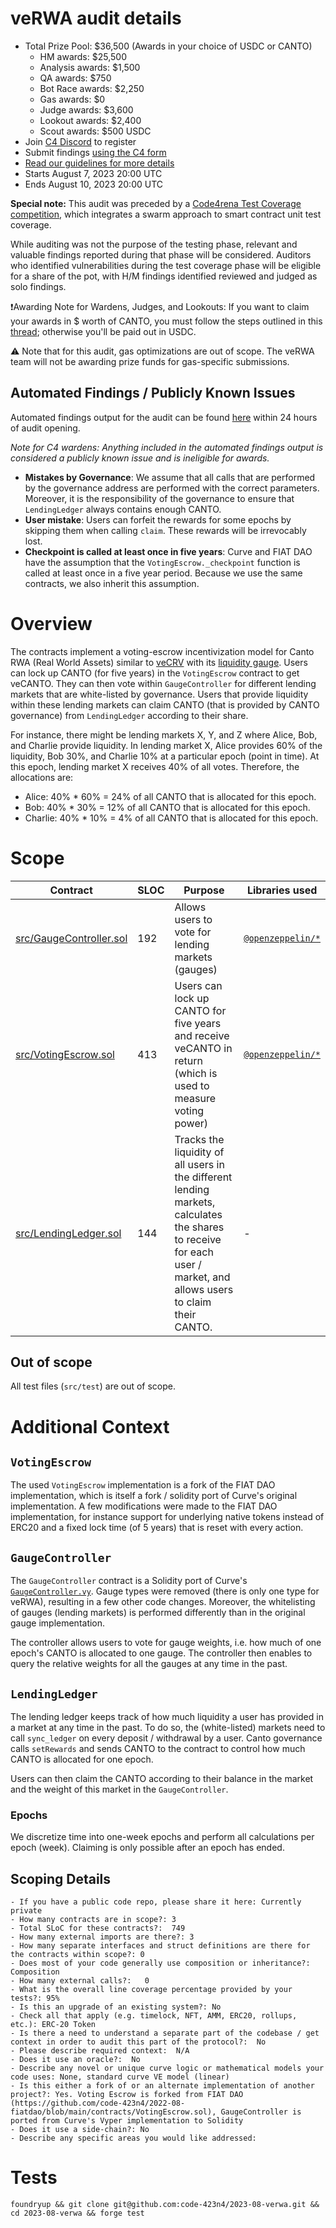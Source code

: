 # veRWA audit details
- Total Prize Pool: $36,500 (Awards in your choice of USDC or CANTO)
  - HM awards: $25,500 
  - Analysis awards: $1,500 
  - QA awards: $750 
  - Bot Race awards: $2,250 
  - Gas awards: $0 
  - Judge awards: $3,600
  - Lookout awards: $2,400 
  - Scout awards: $500 USDC
- Join [C4 Discord](https://discord.gg/code4rena) to register
- Submit findings [using the C4 form](https://code4rena.com/contests/2023-08-verwa/submit)
- [Read our guidelines for more details](https://docs.code4rena.com/roles/wardens)
- Starts August 7, 2023 20:00 UTC 
- Ends August 10, 2023 20:00 UTC

**Special note:** This audit was preceded by a [Code4rena Test Coverage competition](https://code4rena.com/test-coverage), which integrates a swarm approach to smart contract unit test coverage. 

While auditing was not the purpose of the testing phase, relevant and valuable findings reported during that phase will be considered. Auditors who identified vulnerabilities during the test coverage phase will be eligible for a share of the pot, with H/M findings identified reviewed and judged as solo findings.
  
❗️Awarding Note for Wardens, Judges, and Lookouts: If you want to claim your awards in $ worth of CANTO, you must follow the steps outlined in this [thread](https://discord.com/channels/810916927919620096/1136716472035586060); otherwise you'll be paid out in USDC.

⚠️ Note that for this audit, gas optimizations are out of scope. The veRWA team will not be awarding prize funds for gas-specific submissions.

## Automated Findings / Publicly Known Issues

Automated findings output for the audit can be found [here](https://github.com/code-423n4/2023-08-verwa/blob/main/bot-report.md) within 24 hours of audit opening.

*Note for C4 wardens: Anything included in the automated findings output is considered a publicly known issue and is ineligible for awards.*

- **Mistakes by Governance**: We assume that all calls that are performed by the governance address are performed with the correct parameters. Moreover, it is the responsibility of the governance to ensure that `LendingLedger` always contains enough CANTO.
- **User mistake**: Users can forfeit the rewards for some epochs by skipping them when calling `claim`. These rewards will be irrevocably lost.
- **Checkpoint is called at least once in five years**: Curve and FIAT DAO have the assumption that the `VotingEscrow._checkpoint` function is called at least once in a five year period. Because we use the same contracts, we also inherit this assumption.

# Overview

The contracts implement a voting-escrow incentivization model for Canto RWA (Real World Assets) similar to [veCRV](https://curve.readthedocs.io/dao-vecrv.html) with its [liquidity gauge](https://curve.readthedocs.io/dao-gauges.html). Users can lock up CANTO (for five years) in the `VotingEscrow` contract to get veCANTO. They can then vote within `GaugeController` for different lending markets that are white-listed by governance. Users that provide liquidity within these lending markets can claim CANTO (that is provided by CANTO governance) from `LendingLedger` according to their share.

For instance, there might be lending markets X, Y, and Z where Alice, Bob, and Charlie provide liquidity. In lending market X, Alice provides 60% of the liquidity, Bob 30%, and Charlie 10% at a particular epoch (point in time). At this epoch, lending market X receives 40% of all votes. Therefore, the allocations are:
- Alice: 40% * 60% = 24% of all CANTO that is allocated for this epoch.
- Bob: 40% * 30% = 12% of all CANTO that is allocated for this epoch.
- Charlie: 40% * 10% = 4% of all CANTO that is allocated for this epoch.

# Scope

| Contract | SLOC | Purpose | Libraries used |  
| ----------- | ----------- | ----------- | ----------- |
| [src/GaugeController.sol](https://github.com/code-423n4/2023-08-verwa/tree/main/src/GaugeController.sol) | 192 | Allows users to vote for lending markets (gauges) | [`@openzeppelin/*`](https://openzeppelin.com/contracts/) |
| [src/VotingEscrow.sol](https://github.com/code-423n4/2023-08-verwa/tree/main/src/VotingEscrow.sol) | 413 | Users can lock up CANTO for five years and receive veCANTO in return (which is used to measure voting power) | [`@openzeppelin/*`](https://openzeppelin.com/contracts/) |
| [src/LendingLedger.sol](https://github.com/code-423n4/2023-08-verwa/tree/main/src/LendingLedger.sol) | 144 | Tracks the liquidity of all users in the different lending markets, calculates the shares to receive for each user / market, and allows users to claim their CANTO. | - |

## Out of scope

All test files (`src/test`) are out of scope.

# Additional Context

## `VotingEscrow`
The used `VotingEscrow` implementation is a fork of the FIAT DAO implementation, which is itself a fork / solidity port of Curve's original implementation. A few modifications were made to the FIAT DAO implementation, for instance support for underlying native tokens instead of ERC20 and a fixed lock time (of 5 years) that is reset with every action.

## `GaugeController`
The `GaugeController` contract is a Solidity port of Curve's [`GaugeController.vy`](https://github.com/curvefi/curve-dao-contracts/blob/master/contracts/GaugeController.vy). Gauge types were removed (there is only one type for veRWA), resulting in a few other code changes. Moreover, the whitelisting of gauges (lending markets) is performed differently than in the original gauge implementation.

The controller allows users to vote for gauge weights, i.e. how much of one epoch's CANTO is allocated to one gauge. The controller then enables to query the relative weights for all the gauges at any time in the past.

## `LendingLedger`
The lending ledger keeps track of how much liquidity a user has provided in a market at any time in the past. To do so, the (white-listed) markets need to call `sync_ledger` on every deposit / withdrawal by a user. Canto governance calls `setRewards` and sends CANTO to the contract to control how much CANTO is allocated for one epoch.

Users can then claim the CANTO according to their balance in the market and the weight of this market in the `GaugeController`.

### Epochs
We discretize time into one-week epochs and perform all calculations per epoch (week). Claiming is only possible after an epoch has ended.

## Scoping Details 
```
- If you have a public code repo, please share it here: Currently private 
- How many contracts are in scope?: 3  
- Total SLoC for these contracts?:  749
- How many external imports are there?: 3 
- How many separate interfaces and struct definitions are there for the contracts within scope?: 0  
- Does most of your code generally use composition or inheritance?: Composition
- How many external calls?:   0
- What is the overall line coverage percentage provided by your tests?: 95%
- Is this an upgrade of an existing system?: No
- Check all that apply (e.g. timelock, NFT, AMM, ERC20, rollups, etc.): ERC-20 Token
- Is there a need to understand a separate part of the codebase / get context in order to audit this part of the protocol?:  No
- Please describe required context:  N/A
- Does it use an oracle?:  No
- Describe any novel or unique curve logic or mathematical models your code uses: None, standard curve VE model (linear) 
- Is this either a fork of or an alternate implementation of another project?: Yes. Voting Escrow is forked from FIAT DAO (https://github.com/code-423n4/2022-08-fiatdao/blob/main/contracts/VotingEscrow.sol), GaugeController is ported from Curve's Vyper implementation to Solidity   
- Does it use a side-chain?: No
- Describe any specific areas you would like addressed: 
```

# Tests

```
foundryup && git clone git@github.com:code-423n4/2023-08-verwa.git && cd 2023-08-verwa && forge test
```
